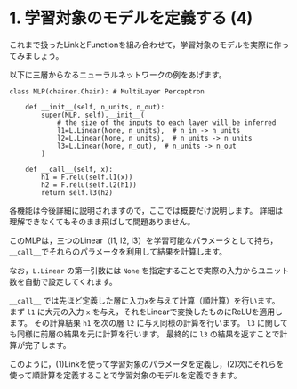 # 1. 学習対象のモデルを定義する (4)

これまで扱ったLinkとFunctionを組み合わせて，学習対象のモデルを実際に作ってみましょう。

以下に三層からなるニューラルネットワークの例をあげます。

```
class MLP(chainer.Chain): # MultiLayer Perceptron

    def __init__(self, n_units, n_out):
        super(MLP, self).__init__(
            # the size of the inputs to each layer will be inferred
            l1=L.Linear(None, n_units),  # n_in -> n_units
            l2=L.Linear(None, n_units),  # n_units -> n_units
            l3=L.Linear(None, n_out),  # n_units -> n_out
        )

    def __call__(self, x):
        h1 = F.relu(self.l1(x))
        h2 = F.relu(self.l2(h1))
        return self.l3(h2)
```

各機能は今後詳細に説明されますので，ここでは概要だけ説明します。
詳細は理解できなくてもそのまま飛ばして問題ありません。

このMLPは，三つのLinear（l1, l2, l3）を学習可能なパラメータとして持ち，`__call__`でそれらのパラメータを利用して結果を計算します。

なお，`L.Linear` の第一引数には `None` を指定することで実際の入力からユニット数を自動で設定してくれます。

`__call__` では先ほど定義した層に入力`x`を与えて計算（順計算）を行います。
まず `l1` に大元の入力 `x` を与え，それをLinearで変換したものにReLUを適用します。
その計算結果 `h1` を次の層 `l2` に与え同様の計算を行います。
`l3` に関しても同様に前層の結果を元に計算を行います。
最終的に `l3` の結果を返すことで計算が完了します。

このように，(1)Linkを使って学習対象のパラメータを定義し，(2)次にそれらを使って順計算を定義することで学習対象のモデルを定義できます。

